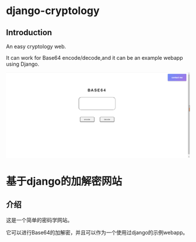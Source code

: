 # django-cryptology
## Introduction

An easy cryptology web.

It can work for Base64 encode/decode,and it can be an example webapp using Django.

![image](https://github.com/phoenixmerk/django-cryptology/blob/README/website.png)


# 基于django的加解密网站

## 介绍

这是一个简单的密码学网站。

它可以进行Base64的加解密，并且可以作为一个使用过django的示例webapp。
